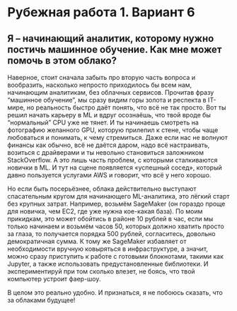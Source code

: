 # Рубежная работа 1. Вариант 6
## Я – начинающий аналитик, которому нужно постичь машинное обучение. Как мне может помочь в этом облако?



Наверное, стоит сначала забыть про вторую часть вопроса и вообразить, насколько непросто приходилось бы всем нам, начинающим аналитикам, без облачных сервисов. Прочитав фразу “машинное обучение”, мы сразу видим горы золота и респекта в IT-мире, но реальность быстро даёт понять, что всё не так просто. Вот ты решил начать карьеру в ML и вдруг осознаёшь, что твой вроде бы “нормальный” CPU уже не тянет. И ты начинаешь смотреть на фотографию желанного GPU, которую прилепил к стене, чтобы чаще любоваться и понимать, к чему стремиться. Даже если нас не волнуют финансы  как обычно, всё не даётся даром, надо всё настраивать, возиться с драйверами и ты невольно становиться заложником StackOverflow. А это лишь часть проблем, с которыми сталкиваются новички в ML. И тут на сцене появляется «успешный сосед», который давно пользуется услугами AWS и говорит, что всё у него хорошо.

Но если быть посерьёзнее, облака действительно выступают спасательным кругом для начинающего ML-аналитика, это лёгкий старт без крупных затрат. Например, возьмём SageMaker (он гораздо проще для новичка, чем EC2, где уже нужна кое-какая база). По моим прикидкам, это может обойтись в районе 10 рублей в час, если мы только начинаем и возьмём часов 50, которых должно хватить просто за глаза, то получается порядка 500 рублей, согласитесь, довольно демократичная сумма. К тому же SageMaker избавляет от необходимости вручную ковыряться в инфраструктуре, а значит, можно сразу приступить к работе с готовыми блокнотами, такими как Jupyter, а также использовать предустановленные библиотеки. И экспериментируй при том сколько влезет, не боясь, что твой компьютер устроит фаер-шоу.

В целом это реально удобно. И признаться, я не побоюсь сказать, что за облаками будущее!
